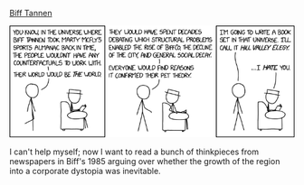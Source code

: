 [Biff Tannen](https://xkcd.com/2104)

![Biff Tannen](./random_comic.png)

I can't help myself; now I want to read a bunch of thinkpieces from newspapers in Biff's 1985 arguing over whether the growth of the region into a corporate dystopia was inevitable.

